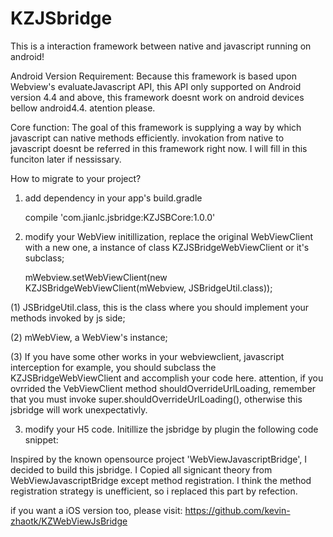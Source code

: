 # KZJSbridge
This is a interaction framework between native and javascript running on android!  

Android Version Requirement:
  Because this framework is based upon Webview's evaluateJavascript API, this API only supported on Android version 4.4 and above, 
this framework doesnt work on android devices bellow android4.4. atention please.

Core function:
  The goal of this framework is supplying a way by which javascript can native methods efficiently. invokation from native to javascript 
  doesnt be referred in this framework right now. I will fill in this funciton later if nessissary.


How to migrate to your project?

1. add dependency in your app's build.gradle

     compile 'com.jianlc.jsbridge:KZJSBCore:1.0.0'

2. modify your WebView initillization, replace the original WebViewClient with a new one, a instance of class KZJSBridgeWebViewClient or it's subclass;  
  
     mWebview.setWebViewClient(new KZJSBridgeWebViewClient(mWebview, JSBridgeUtil.class));
  
  (1) JSBridgeUtil.class, this is the class where you should implement your methods invoked by js side;
  
  (2) mWebView, a WebView's instance;
  
  (3) If you have some other works in your webviewclient, javascript interception for example, you should subclass the KZJSBridgeWebViewClient and accomplish your code here. attention, if you ovrrided the VebViewClient method shouldOverrideUrlLoading, remember that you must invoke super.shouldOverrideUrlLoading(), otherwise this jsbridge will work unexpectativly.
  
3. modify your H5 code.
   Initillize the jsbridge by plugin the following code snippet:
   
   <script language="javascript">
    .....
     function setUpJSBridge() {
                    if (window.WVJavaScriptBridge) {return;} 
                    var messageFramge = document.createElement("iframe"); 
                    messageFramge.style.display = "none";
                    messageFramge.src = "kzjsbridge://__kz_jsbridge_load";
                    document.documentElement.appendChild(messageFramge);
                    setTimeout(function(){document.removeChild(messageFramge)}, 0);
                }
      setUpJSBridge()
      .....  
   </script>

   
Inspired by the known opensource project 'WebViewJavascriptBridge', I decided to build this jsbridge. I Copied all signicant theory from WebViewJavascriptBridge except method registration. I think the method registration strategy is unefficient, so i replaced this part by refection.

if you want a iOS version too, please visit:
  https://github.com/kevin-zhaotk/KZWebViewJsBridge
